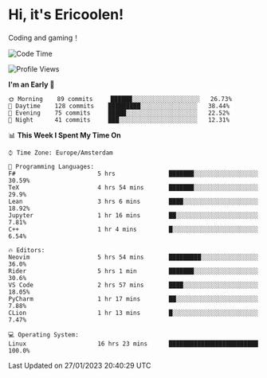 # Hi, it's Ericoolen!
Coding and gaming！

<!--START_SECTION:waka-->
![Code Time](http://img.shields.io/badge/Code%20Time-649%20hrs%2037%20mins-blue)

![Profile Views](http://img.shields.io/badge/Profile%20Views-5-blue)

**I'm an Early 🐤** 

```text
🌞 Morning    89 commits     ██████░░░░░░░░░░░░░░░░░░░   26.73% 
🌆 Daytime    128 commits    █████████░░░░░░░░░░░░░░░░   38.44% 
🌃 Evening    75 commits     █████░░░░░░░░░░░░░░░░░░░░   22.52% 
🌙 Night      41 commits     ███░░░░░░░░░░░░░░░░░░░░░░   12.31%

```


📊 **This Week I Spent My Time On** 

```text
⌚︎ Time Zone: Europe/Amsterdam

💬 Programming Languages: 
F#                       5 hrs               ███████░░░░░░░░░░░░░░░░░░   30.59% 
TeX                      4 hrs 54 mins       ███████░░░░░░░░░░░░░░░░░░   29.9% 
Lean                     3 hrs 6 mins        ████░░░░░░░░░░░░░░░░░░░░░   18.92% 
Jupyter                  1 hr 16 mins        ██░░░░░░░░░░░░░░░░░░░░░░░   7.81% 
C++                      1 hr 4 mins         █░░░░░░░░░░░░░░░░░░░░░░░░   6.54%

🔥 Editors: 
Neovim                   5 hrs 54 mins       █████████░░░░░░░░░░░░░░░░   36.0% 
Rider                    5 hrs 1 min         ███████░░░░░░░░░░░░░░░░░░   30.6% 
VS Code                  2 hrs 57 mins       ████░░░░░░░░░░░░░░░░░░░░░   18.05% 
PyCharm                  1 hr 17 mins        ██░░░░░░░░░░░░░░░░░░░░░░░   7.88% 
CLion                    1 hr 13 mins        █░░░░░░░░░░░░░░░░░░░░░░░░   7.47%

💻 Operating System: 
Linux                    16 hrs 23 mins      █████████████████████████   100.0%

```


 Last Updated on 27/01/2023 20:40:29 UTC
<!--END_SECTION:waka-->

